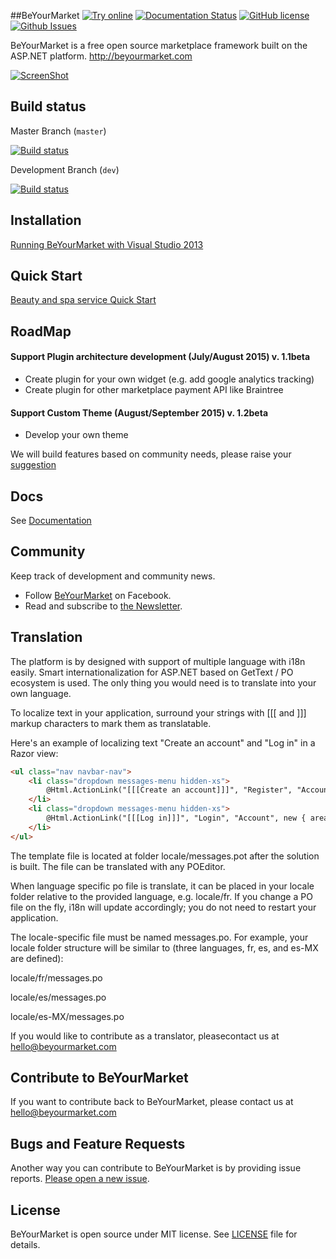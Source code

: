 ##BeYourMarket [![Try online](https://img.shields.io/badge/try-demo-green.svg)](http://demo.beyourmarket.com) [![Documentation Status](https://img.shields.io/badge/documentation-1v-blue.svg)](https://beyourmarket.atlassian.net) [![GitHub license](https://img.shields.io/badge/license-MIT-blue.svg)](https://github.com/beyourmarket/beyourmarket/blob/master/LICENSE) [![Github Issues](http://issuestats.com/github/beyourmarket/beyourmarket/badge/issue)](https://github.com/beyourmarket/beyourmarket/issues)

BeYourMarket is a free open source marketplace framework built on the ASP.NET platform.
http://beyourmarket.com

[![ScreenShot](http://beyourmarket.com/images/github/beyourmarket2.jpg)](http://beyourmarket.com/)

## Build status ##

Master Branch (`master`)

[![Build status](https://ci.appveyor.com/api/projects/status/ojc6mh88o61cvlgw/branch/master?svg=true)](https://ci.appveyor.com/project/beyourmarket/beyourmarket/branch/master)

Development Branch (`dev`)

[![Build status](https://ci.appveyor.com/api/projects/status/ojc6mh88o61cvlgw/branch/dev?svg=true)](https://ci.appveyor.com/project/beyourmarket/beyourmarket/branch/dev)

## Installation ##

[Running BeYourMarket with Visual Studio 2013](https://beyourmarket.atlassian.net/wiki/display/BYM/Installation)

## Quick Start

[Beauty and spa service Quick Start](http://www.codeproject.com/Articles/1001019/BeYourMarket-An-net-open-source-marketplace-framew)

## RoadMap ##

#### Support Plugin architecture development (July/August 2015) v. 1.1beta
- Create plugin for your own widget (e.g. add google analytics tracking)
- Create plugin for  other marketplace payment API like Braintree

#### Support Custom Theme  (August/September 2015) v. 1.2beta
- Develop your own theme

We will build features based on community needs, please raise your [suggestion](https://github.com/beyourmarket/beyourmarket/issues/new)

## Docs ##

See [Documentation](https://beyourmarket.atlassian.net)

## Community
Keep track of development and community news.

*   Follow [BeYourMarket](https://www.facebook.com/BeYourMarket) on Facebook.
*   Read and subscribe to [the
    Newsletter](http://beyourmarket.com/index.php/subscribe/).

## Translation ##
The platform is by designed with support of multiple language with i18n easily. Smart internationalization for ASP.NET based on GetText / PO ecosystem is used. The only thing you would need is to translate into your own language.

To localize text in your application, surround your strings with [[[ and ]]] markup characters to mark them as translatable.

Here's an example of localizing text "Create an account" and "Log in" in a Razor view:

```html
<ul class="nav navbar-nav">
    <li class="dropdown messages-menu hidden-xs">
        @Html.ActionLink("[[[Create an account]]]", "Register", "Account", new { area = string.Empty }, htmlAttributes: new { id = "registerLink" })
    </li>
    <li class="dropdown messages-menu hidden-xs">
        @Html.ActionLink("[[[Log in]]]", "Login", "Account", new { area = string.Empty }, htmlAttributes: new { id = "loginLink" })
    </li>
</ul>
```

The template file is located at folder locale/messages.pot after the solution is built. The file can be translated with any POEditor.

When language specific po file is translate, it can be placed in your locale folder relative to the provided language, e.g. locale/fr. If you change a PO file on the fly, i18n will update accordingly; you do not need to restart your application.

The locale-specific file must be named messages.po. For example, your locale folder structure will be similar to (three languages, fr, es, and es-MX are defined):

locale/fr/messages.po

locale/es/messages.po

locale/es-MX/messages.po

If you would like to contribute as a translator, pleasecontact us at [hello@beyourmarket.com](hello@beyourmarket.com)

## Contribute to BeYourMarket ##

If you want to contribute back to BeYourMarket, please contact us at [hello@beyourmarket.com](hello@beyourmarket.com)

## Bugs and Feature Requests ##

Another way you can contribute to BeYourMarket is by providing issue reports. [Please open a new
issue](https://github.com/beyourmarket/beyourmarket/issues/new).

## License ##

BeYourMarket is open source under MIT license. See [LICENSE](LICENSE) file for details.
